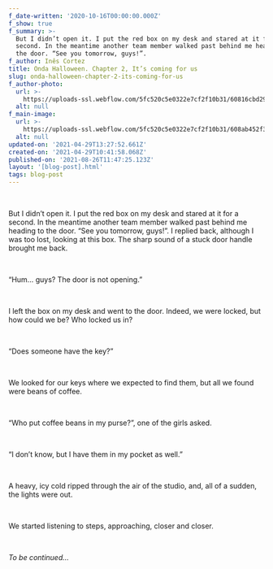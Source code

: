 ```yaml
---
f_date-written: '2020-10-16T00:00:00.000Z'
f_show: true
f_summary: >-
  But I didn’t open it. I put the red box on my desk and stared at it for a
  second. In the meantime another team member walked past behind me heading to
  the door. “See you tomorrow, guys!”.
f_author: Inês Cortez
title: Onda Halloween. Chapter 2, It’s coming for us
slug: onda-halloween-chapter-2-its-coming-for-us
f_author-photo:
  url: >-
    https://uploads-ssl.webflow.com/5fc520c5e0322e7cf2f10b31/60816cbd29a8f2021d29b21b_2_jqDlTrO5Cc8EeCUx6l5N8g.jpeg
  alt: null
f_main-image:
  url: >-
    https://uploads-ssl.webflow.com/5fc520c5e0322e7cf2f10b31/608ab452f3d2f92245bcafdc_2.png
  alt: null
updated-on: '2021-04-29T13:27:52.661Z'
created-on: '2021-04-29T10:41:58.068Z'
published-on: '2021-08-26T11:47:25.123Z'
layout: '[blog-post].html'
tags: blog-post
---
```


‍

But I didn’t open it. I put the red box on my desk and stared at it for a second. In the meantime another team member walked past behind me heading to the door. “See you tomorrow, guys!”. I replied back, although I was too lost, looking at this box. The sharp sound of a stuck door handle brought me back.

‍

“Hum… guys? The door is not opening.”

‍

I left the box on my desk and went to the door. Indeed, we were locked, but how could we be? Who locked us in?

‍

“Does someone have the key?”

‍

We looked for our keys where we expected to find them, but all we found were beans of coffee.

‍

“Who put coffee beans in my purse?”, one of the girls asked.

‍

“I don’t know, but I have them in my pocket as well.”

‍

A heavy, icy cold ripped through the air of the studio, and, all of a sudden, the lights were out.

‍

We started listening to steps, approaching, closer and closer.

‍

_To be continued…_
